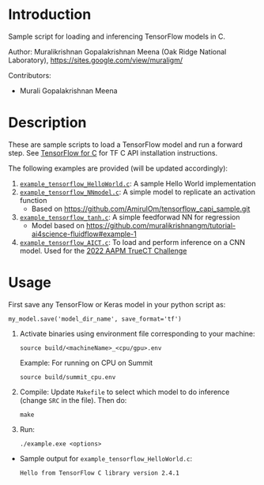 # Introduction

Sample script for loading and inferencing TensorFlow models in C.

Author: Muralikrishnan Gopalakrishnan Meena (Oak Ridge National Laboratory), https://sites.google.com/view/muraligm/

Contributors:
* Murali Gopalakrishnan Meena

# Description

These are sample scripts to load a TensorFlow model and run a forward step. See [TensorFlow for C](https://www.tensorflow.org/install/lang_c) for TF C API installation instructions.

The following examples are provided (will be updated accordingly):
1. [`example_tensorflow_HelloWorld.c`](example_tensorflow_HelloWorld.c): A sample Hello World implementation
2. [`example_tensorflow_NNmodel.c`](example_tensorflow_NNmodel.c): A simple model to replicate an activation function
    - Based on https://github.com/AmirulOm/tensorflow_capi_sample.git
3. [`example_tensorflow_tanh.c`](example_tensorflow_tanh.c): A simple feedforwad NN for regression
    - Model based on https://github.com/muralikrishnangm/tutorial-ai4science-fluidflow#example-1
4. [`example_tensorflow_AICT.c`](example_tensorflow_AICT.c): To load and perform inference on a CNN model. Used for the [2022 AAPM TrueCT Challenge](https://www.aapm.org/GrandChallenge/TrueCT/)

# Usage

First save any TensorFlow or Keras model in your python script as:
```
my_model.save('model_dir_name', save_format='tf')
```

1. Activate binaries using environment file corresponding to your machine:
    ```
    source build/<machineName>_<cpu/gpu>.env
    ```
    Example: For running on CPU on Summit
    ```
    source build/summit_cpu.env
    ```
2. Compile: 
    Update `Makefile` to select which model to do inference (change `SRC` in the file). Then do:
    ```
    make
    ```
3. Run:
    ```
    ./example.exe <options>
    ```
    
* Sample output for `example_tensorflow_HelloWorld.c`:
  ```
  Hello from TensorFlow C library version 2.4.1
  ```


